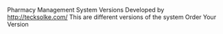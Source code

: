 Pharmacy Management System Versions Developed by http://tecksolke.com/
            This are different versions of the system
			         Order Your Version

